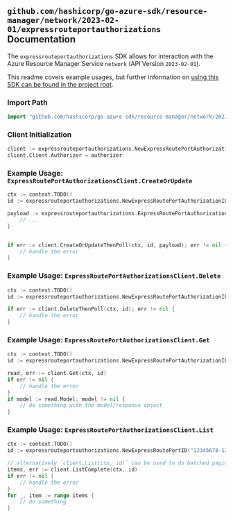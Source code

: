
## `github.com/hashicorp/go-azure-sdk/resource-manager/network/2023-02-01/expressrouteportauthorizations` Documentation

The `expressrouteportauthorizations` SDK allows for interaction with the Azure Resource Manager Service `network` (API Version `2023-02-01`).

This readme covers example usages, but further information on [using this SDK can be found in the project root](https://github.com/hashicorp/go-azure-sdk/tree/main/docs).

### Import Path

```go
import "github.com/hashicorp/go-azure-sdk/resource-manager/network/2023-02-01/expressrouteportauthorizations"
```


### Client Initialization

```go
client := expressrouteportauthorizations.NewExpressRoutePortAuthorizationsClientWithBaseURI("https://management.azure.com")
client.Client.Authorizer = authorizer
```


### Example Usage: `ExpressRoutePortAuthorizationsClient.CreateOrUpdate`

```go
ctx := context.TODO()
id := expressrouteportauthorizations.NewExpressRoutePortAuthorizationID("12345678-1234-9876-4563-123456789012", "example-resource-group", "expressRoutePortValue", "authorizationValue")

payload := expressrouteportauthorizations.ExpressRoutePortAuthorization{
	// ...
}


if err := client.CreateOrUpdateThenPoll(ctx, id, payload); err != nil {
	// handle the error
}
```


### Example Usage: `ExpressRoutePortAuthorizationsClient.Delete`

```go
ctx := context.TODO()
id := expressrouteportauthorizations.NewExpressRoutePortAuthorizationID("12345678-1234-9876-4563-123456789012", "example-resource-group", "expressRoutePortValue", "authorizationValue")

if err := client.DeleteThenPoll(ctx, id); err != nil {
	// handle the error
}
```


### Example Usage: `ExpressRoutePortAuthorizationsClient.Get`

```go
ctx := context.TODO()
id := expressrouteportauthorizations.NewExpressRoutePortAuthorizationID("12345678-1234-9876-4563-123456789012", "example-resource-group", "expressRoutePortValue", "authorizationValue")

read, err := client.Get(ctx, id)
if err != nil {
	// handle the error
}
if model := read.Model; model != nil {
	// do something with the model/response object
}
```


### Example Usage: `ExpressRoutePortAuthorizationsClient.List`

```go
ctx := context.TODO()
id := expressrouteportauthorizations.NewExpressRoutePortID("12345678-1234-9876-4563-123456789012", "example-resource-group", "expressRoutePortValue")

// alternatively `client.List(ctx, id)` can be used to do batched pagination
items, err := client.ListComplete(ctx, id)
if err != nil {
	// handle the error
}
for _, item := range items {
	// do something
}
```
